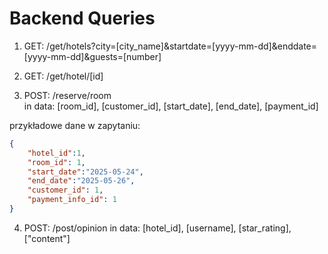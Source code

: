 # Backend Queries
1. GET: /get/hotels?city=[city_name]&startdate=[yyyy-mm-dd]&enddate=[yyyy-mm-dd]&guests=[number]

2. GET: /get/hotel/[id]

3. POST: /reserve/room  
in data: [room_id], [customer_id], [start_date], [end_date], [payment_id]

przykładowe dane w zapytaniu:
```json
{
    "hotel_id":1, 
    "room_id": 1, 
    "start_date":"2025-05-24", 
    "end_date":"2025-05-26", 
    "customer_id": 1, 
    "payment_info_id": 1
}
```

4. POST: /post/opinion
in data: [hotel_id], [username], [star_rating], ["content"]